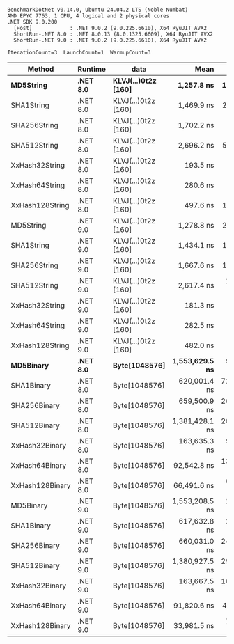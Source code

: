```

BenchmarkDotNet v0.14.0, Ubuntu 24.04.2 LTS (Noble Numbat)
AMD EPYC 7763, 1 CPU, 4 logical and 2 physical cores
.NET SDK 9.0.200
  [Host]            : .NET 9.0.2 (9.0.225.6610), X64 RyuJIT AVX2
  ShortRun-.NET 8.0 : .NET 8.0.13 (8.0.1325.6609), X64 RyuJIT AVX2
  ShortRun-.NET 9.0 : .NET 9.0.2 (9.0.225.6610), X64 RyuJIT AVX2

IterationCount=3  LaunchCount=1  WarmupCount=3  

```
| Method          | Runtime  | data                | Mean           | Error        | StdDev      | Min            | Max            | Gen0   | Allocated |
|---------------- |--------- |-------------------- |---------------:|-------------:|------------:|---------------:|---------------:|-------:|----------:|
| **MD5String**       | **.NET 8.0** | **KLVJ(...)0t2z [160]** |     **1,257.8 ns** |    **128.98 ns** |     **7.07 ns** |     **1,249.8 ns** |     **1,263.3 ns** | **0.0668** |    **1128 B** |
| SHA1String      | .NET 8.0 | KLVJ(...)0t2z [160] |     1,469.9 ns |    255.99 ns |    14.03 ns |     1,456.9 ns |     1,484.8 ns | 0.0839 |    1416 B |
| SHA256String    | .NET 8.0 | KLVJ(...)0t2z [160] |     1,702.2 ns |     46.96 ns |     2.57 ns |     1,700.6 ns |     1,705.2 ns | 0.1106 |    1856 B |
| SHA512String    | .NET 8.0 | KLVJ(...)0t2z [160] |     2,696.2 ns |    594.29 ns |    32.58 ns |     2,658.7 ns |     2,716.7 ns | 0.1907 |    3240 B |
| XxHash32String  | .NET 8.0 | KLVJ(...)0t2z [160] |       193.5 ns |     59.77 ns |     3.28 ns |       190.6 ns |       197.1 ns | 0.0348 |     584 B |
| XxHash64String  | .NET 8.0 | KLVJ(...)0t2z [160] |       280.6 ns |     39.93 ns |     2.19 ns |       278.5 ns |       282.8 ns | 0.0434 |     728 B |
| XxHash128String | .NET 8.0 | KLVJ(...)0t2z [160] |       497.6 ns |    111.74 ns |     6.12 ns |       493.0 ns |       504.5 ns | 0.0668 |    1128 B |
| MD5String       | .NET 9.0 | KLVJ(...)0t2z [160] |     1,278.8 ns |    278.44 ns |    15.26 ns |     1,268.6 ns |     1,296.4 ns | 0.0668 |    1128 B |
| SHA1String      | .NET 9.0 | KLVJ(...)0t2z [160] |     1,434.1 ns |    119.63 ns |     6.56 ns |     1,427.0 ns |     1,440.0 ns | 0.0839 |    1416 B |
| SHA256String    | .NET 9.0 | KLVJ(...)0t2z [160] |     1,667.6 ns |    144.91 ns |     7.94 ns |     1,658.5 ns |     1,672.7 ns | 0.1106 |    1856 B |
| SHA512String    | .NET 9.0 | KLVJ(...)0t2z [160] |     2,617.4 ns |  1,184.34 ns |    64.92 ns |     2,576.5 ns |     2,692.3 ns | 0.1907 |    3240 B |
| XxHash32String  | .NET 9.0 | KLVJ(...)0t2z [160] |       181.3 ns |     53.29 ns |     2.92 ns |       179.1 ns |       184.6 ns | 0.0348 |     584 B |
| XxHash64String  | .NET 9.0 | KLVJ(...)0t2z [160] |       282.5 ns |     39.61 ns |     2.17 ns |       280.3 ns |       284.6 ns | 0.0434 |     728 B |
| XxHash128String | .NET 9.0 | KLVJ(...)0t2z [160] |       482.0 ns |     89.68 ns |     4.92 ns |       476.5 ns |       486.0 ns | 0.0668 |    1128 B |
| **MD5Binary**       | **.NET 8.0** | **Byte[1048576]**       | **1,553,629.5 ns** |  **9,982.90 ns** |   **547.20 ns** | **1,553,042.5 ns** | **1,554,125.4 ns** |      **-** |      **41 B** |
| SHA1Binary      | .NET 8.0 | Byte[1048576]       |   620,001.4 ns | 72,030.26 ns | 3,948.22 ns |   617,721.4 ns |   624,560.4 ns |      - |      49 B |
| SHA256Binary    | .NET 8.0 | Byte[1048576]       |   659,500.9 ns | 26,974.60 ns | 1,478.57 ns |   658,496.6 ns |   661,198.7 ns |      - |      57 B |
| SHA512Binary    | .NET 8.0 | Byte[1048576]       | 1,381,428.1 ns | 20,189.19 ns | 1,106.64 ns | 1,380,698.3 ns | 1,382,701.4 ns |      - |      89 B |
| XxHash32Binary  | .NET 8.0 | Byte[1048576]       |   163,635.3 ns |  9,449.94 ns |   517.98 ns |   163,148.8 ns |   164,179.9 ns |      - |      32 B |
| XxHash64Binary  | .NET 8.0 | Byte[1048576]       |    92,542.8 ns | 13,580.05 ns |   744.37 ns |    91,873.9 ns |    93,344.7 ns |      - |      32 B |
| XxHash128Binary | .NET 8.0 | Byte[1048576]       |    66,491.6 ns |  6,351.47 ns |   348.15 ns |    66,190.8 ns |    66,873.0 ns |      - |      40 B |
| MD5Binary       | .NET 9.0 | Byte[1048576]       | 1,553,208.5 ns |  1,774.18 ns |    97.25 ns | 1,553,096.5 ns | 1,553,271.5 ns |      - |      41 B |
| SHA1Binary      | .NET 9.0 | Byte[1048576]       |   617,632.8 ns |  2,795.80 ns |   153.25 ns |   617,481.0 ns |   617,787.5 ns |      - |      49 B |
| SHA256Binary    | .NET 9.0 | Byte[1048576]       |   660,031.0 ns | 24,441.05 ns | 1,339.70 ns |   658,498.5 ns |   660,979.6 ns |      - |      57 B |
| SHA512Binary    | .NET 9.0 | Byte[1048576]       | 1,380,927.5 ns | 29,486.60 ns | 1,616.26 ns | 1,379,875.0 ns | 1,382,788.5 ns |      - |      89 B |
| XxHash32Binary  | .NET 9.0 | Byte[1048576]       |   163,667.5 ns | 16,170.48 ns |   886.36 ns |   163,132.8 ns |   164,690.6 ns |      - |      32 B |
| XxHash64Binary  | .NET 9.0 | Byte[1048576]       |    91,820.6 ns |    417.40 ns |    22.88 ns |    91,805.1 ns |    91,846.8 ns |      - |      32 B |
| XxHash128Binary | .NET 9.0 | Byte[1048576]       |    33,981.5 ns |  7,155.45 ns |   392.21 ns |    33,727.5 ns |    34,433.2 ns |      - |      40 B |
